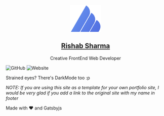 <p align="center">
  <a href="https://rishab-sharma.github.io/">
    <img alt="Gatsby" src="./src/static/logo_noalpha.svg" width="100" />
    <h2 align="center">Rishab Sharma</h2>
  </a>
</p> 
<p align="center">Creative FrontEnd Web Developer</p>

![GitHub](https://img.shields.io/github/license/rishab-sharma/rishab-sharma.github.io)
![Website](https://img.shields.io/website?down_message=offline&label=site&up_message=online&url=http%3A%2F%2Frishab-sharma.github.io)


<!-- ![Rishab Sharma Site Preview](./src/static/screenshot.png) -->

Strained eyes? There's DarkMode too :p

*NOTE: If you are using this site as a template for your own portfolio site, I would be very glad if you add a link to the original site with my name in footer*


Made with :heart: and Gatsbyjs
